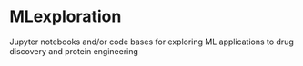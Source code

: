 # MLexploration
Jupyter notebooks and/or code bases for exploring ML applications to drug discovery and protein engineering
